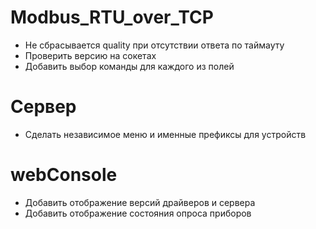 ﻿# Modbus_RTU_over_TCP
* Не сбрасывается quality при отсутствии ответа по таймауту
* Проверить версию на сокетах
* Добавить выбор команды для каждого из полей

# Сервер
* Сделать независимое меню и именные префиксы для устройств

# webConsole
* Добавить отображение версий драйверов и сервера
* Добавить отображение состояния опроса приборов